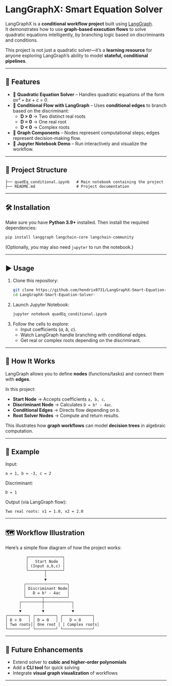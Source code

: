 # LangGraphX: Smart Equation Solver  

LangGraphX is a **conditional workflow project** built using [LangGraph](https://github.com/langchain-ai/langgraph).  
It demonstrates how to use **graph-based execution flows** to solve quadratic equations intelligently, by branching logic based on discriminants and conditions.  

This project is not just a quadratic solver—it’s a **learning resource** for anyone exploring LangGraph’s ability to model **stateful, conditional pipelines**.  

---

## 🚀 Features
- 📐 **Quadratic Equation Solver** – Handles quadratic equations of the form *ax² + bx + c = 0*.  
- 🔀 **Conditional Flow with LangGraph** – Uses **conditional edges** to branch based on the discriminant:
  - **D > 0** → Two distinct real roots  
  - **D = 0** → One real root  
  - **D < 0** → Complex roots  
- 🧩 **Graph Components** – Nodes represent computational steps; edges represent decision-making flow.  
- 📒 **Jupyter Notebook Demo** – Run interactively and visualize the workflow.  

---

## 📂 Project Structure
```
├── quadEq_conditional.ipynb   # Main notebook containing the project
├── README.md                  # Project documentation
```

---

## 🛠️ Installation
Make sure you have **Python 3.9+** installed. Then install the required dependencies:

```bash
pip install langgraph langchain-core langchain-community
```

(Optionally, you may also need `jupyter` to run the notebook.)

---

## ▶️ Usage
1. Clone this repository:
   ```bash
   git clone https://github.com/hendrix0731/LangGraphX-Smart-Equation-Solver-.git
   cd LangGraphX-Smart-Equation-Solver-
   ```
2. Launch Jupyter Notebook:
   ```bash
   jupyter notebook quadEq_conditional.ipynb
   ```
3. Follow the cells to explore:
   - Input coefficients (*a, b, c*).  
   - Watch LangGraph handle branching with conditional edges.  
   - Get real or complex roots depending on the discriminant.  

---

## 🔎 How It Works
LangGraph allows you to define **nodes** (functions/tasks) and connect them with **edges**.  

In this project:  
- **Start Node** → Accepts coefficients `a, b, c`.  
- **Discriminant Node** → Calculates `D = b² - 4ac`.  
- **Conditional Edges** → Directs flow depending on `D`.  
- **Root Solver Nodes** → Compute and return results.  

This illustrates how **graph workflows** can model **decision trees** in algebraic computation.  

---

## 📖 Example
Input:  
```
a = 1, b = -3, c = 2
```

Discriminant:  
```
D = 1
```

Output (via LangGraph flow):  
```
Two real roots: x1 = 1.0, x2 = 2.0
```

---

## 🗺️ Workflow Illustration
Here’s a simple flow diagram of how the project works:

```
         ┌───────────────┐
         │   Start Node  │
         │ (Input a,b,c) │
         └───────┬───────┘
                 │
                 ▼
        ┌──────────────────┐
        │ Discriminant Node│
        │   D = b² - 4ac   │
        └───────┬──────────┘
      ┌─────────┼────────────┐
      │         │            │
      ▼         ▼            ▼
┌─────────┐ ┌─────────┐ ┌─────────────┐
│ D > 0   │ │ D = 0   │ │   D < 0     │
│ Two roots││ One root │ │ Complex roots│
└─────────┘ └─────────┘ └─────────────┘
```

---

## 📌 Future Enhancements
- Extend solver to **cubic and higher-order polynomials**  
- Add a **CLI tool** for quick solving  
- Integrate **visual graph visualization** of workflows  

---
